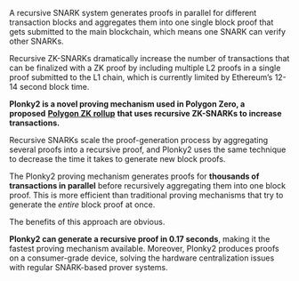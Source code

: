 
A recursive SNARK system generates proofs in parallel for different transaction blocks and aggregates them into one single block proof that gets submitted to the main blockchain, which means one SNARK can verify other SNARKs.

Recursive ZK-SNARKs dramatically increase the number of transactions that can be finalized with a ZK proof by including multiple L2 proofs in a single proof submitted to the L1 chain, which is currently limited by Ethereum’s 12-14 second block time.

**Plonky2 is a novel proving mechanism used in Polygon Zero, a proposed** [**Polygon ZK rollup**](https://www.alchemy.com/overviews/polygon-zk-rollups) **that uses recursive ZK-SNARKs to increase transactions.**

Recursive SNARKs scale the proof-generation process by aggregating several proofs into a recursive proof, and Plonky2 uses the same technique to decrease the time it takes to generate new block proofs. 

The Plonky2 proving mechanism generates proofs for **thousands of transactions in parallel** before recursively aggregating them into one block proof. This is more efficient than traditional proving mechanisms that try to generate the _entire_ block proof at once. 

The benefits of this approach are obvious.

**Plonky2 can generate a recursive proof in 0.17 seconds**, making it the fastest proving mechanism available. Moreover, Plonky2 produces proofs on a consumer-grade device, solving the hardware centralization issues with regular SNARK-based prover systems.

